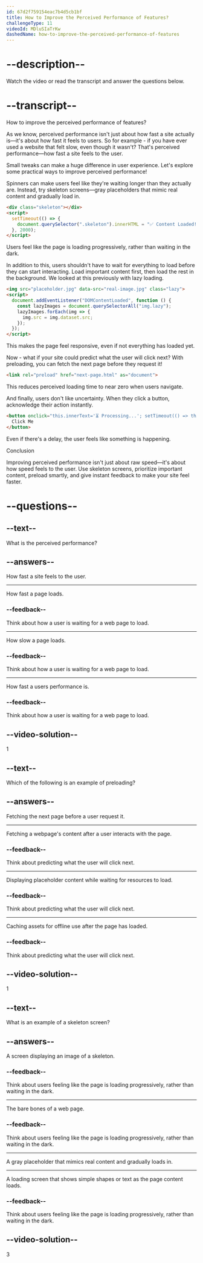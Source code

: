 ```yaml
---
id: 67d2f759154eac7b4d5cb1bf
title: How to Improve the Perceived Performance of Features?
challengeType: 11
videoId: MDluSIaTrKw
dashedName: how-to-improve-the-perceived-performance-of-features
---
```


# --description--

Watch the video or read the transcript and answer the questions below.

# --transcript--

How to improve the perceived performance of features?

As we know, perceived performance isn't just about how fast a site actually is—it's about how fast it feels to users. So for example - if you have ever used a website that felt slow, even though it wasn't? That's perceived performance—how fast a site feels to the user.

Small tweaks can make a huge difference in user experience. Let's explore some practical ways to improve perceived performance!

Spinners can make users feel like they're waiting longer than they actually are. Instead, try skeleton screens—gray placeholders that mimic real content and gradually load in.

```html
<div class="skeleton"></div>
<script>
  setTimeout(() => {
    document.querySelector(".skeleton").innerHTML = "✅ Content Loaded!";
  }, 2000);
</script>
```

Users feel like the page is loading progressively, rather than waiting in the dark.

In addition to this, users shouldn't have to wait for everything to load before they can start interacting. Load important content first, then load the rest in the background. We looked at this previously with lazy loading.

```html
<img src="placeholder.jpg" data-src="real-image.jpg" class="lazy">
<script>
  document.addEventListener("DOMContentLoaded", function () {
    const lazyImages = document.querySelectorAll("img.lazy");
    lazyImages.forEach(img => {
      img.src = img.dataset.src;
    });
  });
</script>
```

This makes the page feel responsive, even if not everything has loaded yet.

Now - what if your site could predict what the user will click next? With preloading, you can fetch the next page before they request it!

```html
<link rel="preload" href="next-page.html" as="document">
```

This reduces perceived loading time to near zero when users navigate.

And finally, users don't like uncertainty. When they click a button, acknowledge their action instantly.

```html
<button onclick="this.innerText='⏳ Processing...'; setTimeout(() => this.innerText='✅ Done!', 2000);">
  Click Me
</button>
```

Even if there's a delay, the user feels like something is happening.

Conclusion

Improving perceived performance isn't just about raw speed—it's about how speed feels to the user. Use skeleton screens, prioritize important content, preload smartly, and give instant feedback to make your site feel faster.

# --questions--

## --text--

What is the perceived performance?

## --answers--

How fast a site feels to the user.

---

How fast a page loads.

### --feedback--

Think about how a user is waiting for a web page to load.

---

How slow a page loads.

### --feedback--

Think about how a user is waiting for a web page to load.

---

How fast a users performance is.

### --feedback--

Think about how a user is waiting for a web page to load.

## --video-solution--

1

## --text--

Which of the following is an example of preloading?

## --answers--

Fetching the next page before a user request it.

---

Fetching a webpage's content after a user interacts with the page.

### --feedback--

Think about predicting what the user will click next.

---

Displaying placeholder content while waiting for resources to load.

### --feedback--

Think about predicting what the user will click next.

---

Caching assets for offline use after the page has loaded.

### --feedback--

Think about predicting what the user will click next.

## --video-solution--

1

## --text--

What is an example of a skeleton screen?

## --answers--

A screen displaying an image of a skeleton.

### --feedback--

Think about users feeling like the page is loading progressively, rather than waiting in the dark.

---

The bare bones of a web page.

### --feedback--

Think about users feeling like the page is loading progressively, rather than waiting in the dark.

---

A gray placeholder that mimics real content and gradually loads in.

---

A loading screen that shows simple shapes or text as the page content loads.

### --feedback--

Think about users feeling like the page is loading progressively, rather than waiting in the dark.

## --video-solution--

3

